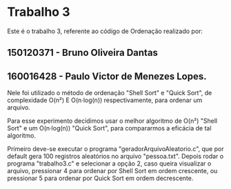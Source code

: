 # Trabalho 3

Este é o trabalho 3, referente ao código de Ordenação realizado por:
##	150120371 - Bruno Oliveira Dantas
##	160016428 - Paulo Victor de Menezes Lopes.

Nele foi utilizado o método de ordenação "Shell Sort" e "Quick Sort", de complexidade O(n²) E O(n·log(n)) respectivamente, para ordenar um arquivo.

Para esse experimento decidimos usar o melhor algoritmo de O(n²) "Shell Sort" e um O(n·log(n)) "Quick Sort", para compararmos a eficácia de tal algoritmo.

Primeiro deve-se executar o programa "geradorArquivoAleatorio.c", que por default gera 100 registros aleatórios no arquivo "pessoa.txt". Depois rodar o programa "trabalho3.c" e selecionar a opção 2, caso queira visualizar o arquivo, pressionar 4 para ordenar por Shell Sort em ordem crescente, ou pressionar 5 para ordenar por Quick Sort em ordem decrescente.
